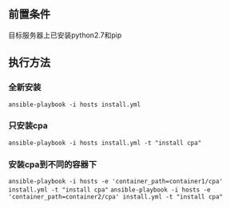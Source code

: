 ## 前置条件
目标服务器上已安装python2.7和pip

## 执行方法
### 全新安装
`ansible-playbook -i hosts install.yml`

### 只安装cpa
`ansible-playbook -i hosts install.yml -t "install cpa"`

### 安装cpa到不同的容器下
`ansible-playbook -i hosts -e 'container_path=container1/cpa' install.yml -t "install cpa"`
`ansible-playbook -i hosts -e 'container_path=container2/cpa' install.yml -t "install cpa"`
